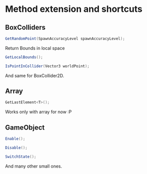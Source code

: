# Method extension and shortcuts
## BoxColliders
```csharp
GetRandomPoint(SpawnAccuracyLevel spawnAccuracyLevel);
```
Return Bounds in local space
```csharp
GetLocalBounds();
```
```csharp
IsPointInCollider(Vector3 worldPoint);
```
And same for BoxCollider2D.
## Array
```csharp
GetLastElement<T>();
```
Works only with array for now :P
## GameObject
```csharp
Enable();
```
```csharp
Disable();
```
```csharp
SwitchState();
```

And many other small ones.
